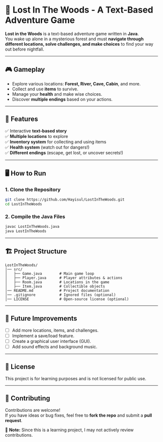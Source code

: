 # 🌲 Lost In The Woods - A Text-Based Adventure Game

**Lost in the Woods** is a text-based adventure game written in **Java**.  
You wake up alone in a mysterious forest and must **navigate through different locations, solve challenges, and make choices** to find your way out before nightfall.

---

## 🎮 Gameplay

- Explore various locations: **Forest, River, Cave, Cabin**, and more.
- Collect and use **items** to survive.
- Manage your **health** and make wise choices.
- Discover **multiple endings** based on your actions.

---

## 📌 Features

✅ Interactive **text-based story**  
✅ **Multiple locations** to explore  
✅ **Inventory system** for collecting and using items  
✅ **Health system** (watch out for dangers!)  
✅ **Different endings** (escape, get lost, or uncover secrets!)

---

## 🖥️ How to Run

### **1. Clone the Repository**

```sh
git clone https://github.com/Hayisul/LostInTheWoods.git
cd LostInTheWoods
```

### **2. Compile the Java Files**

```sh
javac LostInTheWoods.java
java LostInTheWoods
```

---

## 🏗️ Project Structure

```
LostInTheWoods/
│── src/
│   ├── Game.java        # Main game loop
│   ├── Player.java      # Player attributes & actions
│   ├── Room.java        # Locations in the game
│   ├── Item.java        # Collectible objects
│── README.md            # Project documentation
│── .gitignore           # Ignored files (optional)
│── LICENSE              # Open-source license (optional)
```

---

## 🔧 Future Improvements

- [ ] Add more locations, items, and challenges.
- [ ] Implement a save/load feature.
- [ ] Create a graphical user interface (GUI).
- [ ] Add sound effects and background music.

---

## 📝 License

This project is for learning purposes and is not licensed for public use.

---

## 🤝 Contributing

Contributions are welcome!  
If you have ideas or bug fixes, feel free to **fork the repo** and submit a **pull request**.

📌 **Note:** Since this is a learning project, I may not actively review contributions.
